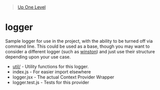 > [Up One Level](../readme.md)

# logger

Sample logger for use in the project, with the ability to be turned off via command line. This could be used as a base, though you may want to consider a different logger (such as [winston](https://github.com/winstonjs/winston)) and just use their structure depending upon your use case.

- [util/](util/readme.md) - Utility functions for this logger.
- index.js - For easier import elsewhere
- logger.jsx - The actual Context Provider Wrapper
- logger.test.js - Tests for this provider
